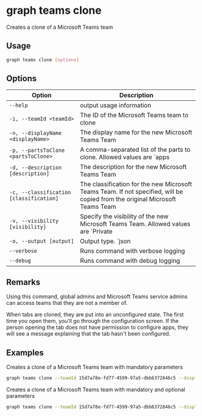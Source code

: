 # graph teams clone

Creates a clone of a Microsoft Teams team

## Usage

```sh
graph teams clone [options]
```

## Options

Option|Description
------|-----------
`--help`|output usage information
`-i, --teamId <teamId>`|The ID of the Microsoft Teams team to clone
`-n, --displayName <displayName>`|The display name for the new Microsoft Teams Team
`-p, --partsToClone <partsToClone>`|A comma-separated list of the parts to clone. Allowed values are `apps|channels|members|settings|tabs`
`-d, --description [description]`|The description for the new Microsoft Teams Team
`-c, --classification [classification]`|The classification for the new Microsoft Teams Team. If not specified, will be copied from the original Microsoft Teams Team
`-v, --visibility [visibility]`|Specify the visibility of the new Microsoft Teams Team. Allowed values are `Private|Public`.
`-o, --output [output]`|Output type. `json|text`. Default `text`
`--verbose`|Runs command with verbose logging
`--debug`|Runs command with debug logging

## Remarks

Using this command, global admins and Microsoft Teams service admins can access teams that they are not a member of.

When tabs are cloned, they are put into an unconfigured state. The first time you open them, you'll go through the configuration screen. If the person opening the tab does not have permission to configure apps, they will see a message explaining that the tab hasn't been configured.

## Examples

Creates a clone of a Microsoft Teams team with mandatory parameters

```sh
graph teams clone --teamId 15d7a78e-fd77-4599-97a5-dbb6372846c5 --displayName "Library Assist" --partsToClone "apps,tabs,settings,channels,members"
```

Creates a clone of a Microsoft Teams team with mandatory and optional parameters

```sh
graph teams clone --teamId 15d7a78e-fd77-4599-97a5-dbb6372846c5 --displayName "Library Assist" --partsToClone "apps,tabs,settings,channels,members" --description "Self help community for library" --classification "Library" --visibility "public"
```